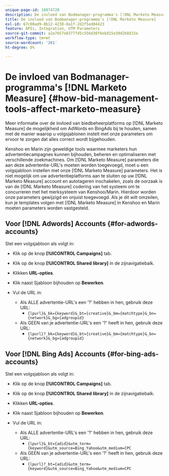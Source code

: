 ```yaml
---
unique-page-id: 18874720
description: De invloed van Bodmanager-programma's [!DNL Marketo Measure] - [!DNL Marketo Measure] - Productdocumentatie
title: De invloed van Bodmanager-programma's [!DNL Marketo Measure]
exl-id: 67c00ad9-8b12-4238-8a1f-2d2f5ed04423
feature: APIs, Integration, UTM Parameters
source-git-commit: a2a7657e8377fd5c556d38f6eb815e39d2b8d15e
workflow-type: tm+mt
source-wordcount: '261'
ht-degree: 0%

---
```


# De invloed van Bodmanager-programma&#39;s [!DNL Marketo Measure] {#how-bid-management-tools-affect-marketo-measure}

Meer informatie over de invloed van biedbeheerplatforms op [!DNL Marketo Measure] de mogelijkheid om AdWords en BingAds bij te houden, samen met de manier waarop u volgsjablonen instelt met onze parameters om ervoor te zorgen dat alles correct wordt bijgehouden.

Kenshoo en Marin zijn geweldige tools waarmee marketers hun advertentiecampagnes kunnen bijhouden, beheren en optimaliseren met verschillende zoekmachines. Om [!DNL Marketo Measure] parameters die aan deze advertentie-URL&#39;s moeten worden toegevoegd, moet u een volgsjabloon instellen met onze [!DNL Marketo Measure] parameters. Het is niet mogelijk om uw advertentieplatforms aan te sluiten op uw [!DNL Marketo Measure] account en autotageren inschakelen, zoals de oorzaak is van de [!DNL Marketo Measure] codering van het systeem om te concurreren met het merksysteem van Kenshoo/Marin. Hierdoor worden onze parameters gewijzigd en onjuist toegevoegd. Als je dit wilt omzeilen, kun je templates volgen met [!DNL Marketo Measure] in Kenshoo en Marin moeten parameters worden vastgesteld.

## Voor [!DNL Adwords] Accounts {#for-adwords-accounts}

Stel een volgsjabloon als volgt in:

* Klik op de knop **[!UICONTROL Campaigns]** tab.
* Klik op de knop **[!UICONTROL Shared library]** in de zijnavigatiebalk.
* Klikken **URL-opties**.
* Klik naast Sjabloon bijhouden op **Bewerken**.
* Vul de URL in:

   * Als ALLE advertentie-URL&#39;s een &#39;?&#39; hebben in hen, gebruik deze URL:
      * `{lpurl}&_bk={keyword}&_bt={creative}&_bm={matchtype}&_bn={network}&_bg={adgroupid}`
   * Als GEEN van je advertentie-URL&#39;s een &#39;?&#39; heeft in hen, gebruik deze URL:
      * `{lpurl}?_bk={keyword}&_bt={creative}&_bm={matchtype}&_bn={network}&_bg={adgroupid}`


## Voor [!DNL Bing Ads] Accounts {#for-bing-ads-accounts}

Stel een volgsjabloon als volgt in:

* Klik op de knop **[!UICONTROL Campaigns]** tab.
* Klik op de knop **[!UICONTROL Shared library]** in de zijnavigatiebalk.
* Klikken **URL-opties**.
* Klik naast Sjabloon bijhouden op **Bewerken**.
* Vul de URL in:

   * Als ALLE advertentie-URL&#39;s een &#39;?&#39; hebben in hen, gebruik deze URL:
      * `{lpurl}&_bt={adid}&utm_term={keyword}&utm_source=Bing_Yahoo&utm_medium=CPC`
   * Als GEEN van je advertentie-URL&#39;s een &#39;?&#39; heeft in hen, gebruik deze URL:
      * `{lpurl}?_bt={adid}&utm_term={keyword}&utm_source=Bing_Yahoo&utm_medium=CPC`

